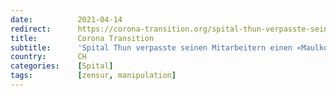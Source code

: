 ```yaml
---
date:          2021-04-14
redirect:      https://corona-transition.org/spital-thun-verpasste-seinen-mitarbeitern-einen-maulkorb
title:         Corona Transition
subtitle:      'Spital Thun verpasste seinen Mitarbeitern einen «Maulkorb»'
country:       CH
categories:    [Spital]
tags:          [zensur, manipulation]
---
```

